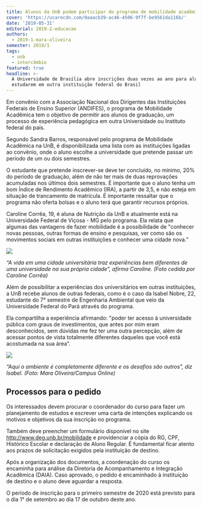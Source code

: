 ```yaml
---
title: Alunos da UnB podem participar do programa de mobilidade acadêmica
cover: 'https://ucarecdn.com/0aaacb39-ac46-4506-9f7f-be9561da116b/'
date: '2019-05-31'
editorial: 2019-2-educacao
authors:
  - 2019-1-mara-oliveira
semester: 2019/1
tags:
  - unb
  - intercâmbio
featured: true
headline: >-
  A Universidade de Brasília abre inscrições duas vezes ao ano para alunos
  estudarem em outra instituição federal do Brasil
---
```

Em convênio com a Associação Nacional dos Dirigentes das Instituições Federais de Ensino Superior (ANDIFES), o programa de Mobilidade Acadêmica tem o objetivo de permitir aos alunos de graduação, um processo de experiência pedagógica em outra Universidade ou Instituto federal do país. 

Segundo Sandra Barros, responsável pelo programa de Mobilidade Acadêmica na  UnB, é disponibilizada uma lista com as instituições ligadas ao convênio, onde o aluno escolhe a universidade que pretende passar um período de um ou dois semestres.

O estudante que pretende inscrever-se deve ter concluído, no mínimo, 20% do período de graduação, além de não ter mais de duas reprovações acumuladas nos últimos dois semestres. É importante que o aluno tenha um bom Índice de Rendimento Acadêmico (IRA), a partir de 3,5, e não esteja em situação de trancamento de matrícula. É importante ressaltar que o programa não oferta bolsas e o aluno terá que garantir recursos próprios.

Caroline Corrêa, 19, é aluna de Nutrição da UnB e atualmente está na Universidade Federal de Viçosa - MG pelo programa. Ela relata que algumas das vantagens de fazer mobilidade é a possibilidade de "conhecer novas pessoas, outras formas de ensino e pesquisas, ver como são os movimentos sociais em outras instituições e conhecer uma cidade nova.”

![](https://ucarecdn.com/2b62e701-2586-48c0-bf3f-f49be5ae4c4a/)

_“A vida em uma cidade universitária traz experiências bem diferentes de uma universidade na sua própria cidade”, afirma Caroline. (Foto cedida por Caroline Corrêa)_

Além de possibilitar a experiências dos universitários em outras instituições, a UnB recebe alunos de outras federais, como é o caso da Isabel Nobre, 22, estudante do 7° semestre de Engenharia Ambiental  que veio da Universidade Federal do Pará através do programa. 

Ela compartilha a experiência afirmando: "poder ter acesso à universidade pública com graus de investimentos, que antes por mim eram desconhecidos, sem dúvidas me fez ter uma outra percepção, além de acessar pontos de vista totalmente diferentes daqueles que você está acostumada na sua área”.

![](https://ucarecdn.com/5ee2a0ab-9a4c-442c-8804-f44cddaf2731/)

 _“Aqui o ambiente é completamente diferente e os desafios são outros", diz Isabel. (Foto: Mara Oliveira/Campus Online)_

## Processos para o pedido

Os interessados devem procurar o coordenador do curso para fazer um planejamento de estudos e escrever uma carta de intenções explicando os motivos e objetivos da sua inscrição no programa. 

Também deve preencher um formulário disponível no site http://www.deg.unb.br/mobilidade e providenciar a  cópia do RG, CPF, Histórico Escolar e declaração de Aluno Regular. É fundamental ficar atento aos prazos de solicitação exigidos pela instituição de destino.

Após a organização dos documentos, a coordenação do curso os encaminha para análise da Diretoria de Acompanhamento e Integração Acadêmica (DAIA). Caso aprovado, o pedido é encaminhado à instituição de destino e o aluno deve aguardar a resposta.

O período de inscrição para o primeiro semestre de 2020 está previsto para o dia 1° de setembro ao dia 17 de outubro deste ano.
